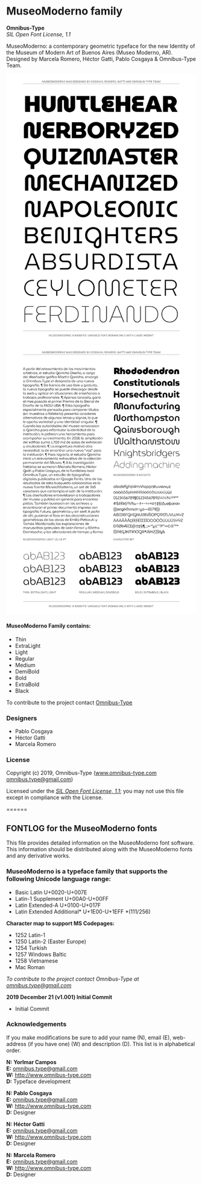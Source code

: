 # MuseoModerno family

**Omnibus-Type**  
*SIL Open Font License, 1.1*

MuseoModerno: a contemporary geometric typeface for the new Identity of the Museum of Modern Art of Buenos Aires (Museo Moderno, AR). Designed by Marcela Romero, Héctor Gatti, Pablo Cosgaya & Omnibus-Type Team.

![Sample of MuseoModerno Family.](ModernoSpecimen-01.png "MuseoModerno")
![Sample of MuseoModerno Family.](ModernoSpecimen-02.png "MuseoModerno")


#### MuseoModerno Family contains:

* Thin
* ExtraLight
* Light
* Regular
* Medium
* DemiBold
* Bold
* ExtraBold
* Black

To contribute to the project contact [Omnibus-Type](http://omnibus-type.com/)

### Designers

* Pablo Cosgaya
* Héctor Gatti
* Marcela Romero

### License

Copyright (c) 2019, Omnibus-Type (www.omnibus-type.com omnibus.type@gmail.com)

Licensed under the [*SIL Open Font License, 1.1*](http://scripts.sil.org/OFL); you may not use this file except in compliance with the License.

======
## FONTLOG for the MuseoModerno fonts

This file provides detailed information on the MuseoModerno font software.  
This information should be distributed along with the MuseoModerno fonts and any derivative works.

### MuseoModerno is a typeface family that supports the following Unicode language range: 

* Basic Latin 					U+0020-U+007E
* Latin-1 Supplement 			U+00A0-U+00FF
* Latin Extended-A 				U+0100-U+017F
* Latin Extended Additional*	U+1E00-U+1EFF *(111/256)

**Character map to support MS Codepages:**
* 1252 Latin-1
* 1250 Latin-2 (Easter Europe)
* 1254 Turkish
* 1257 Windows Baltic
* 1258 Vietnamese
* Mac Roman

*To contribute to the project contact Omnibus-Type at omnibus.type@gmail.com*

**2019 December 21 (v1.001) Initial Commit**

- Initial Commit

### Acknowledgements

If you make modifications be sure to add your name (N), email (E), web-address
(if you have one) (W) and description (D). This list is in alphabetical order.


**N:** **Yorlmar Campos**  
**E:** omnibus.type@gmail.com  
**W:** http://www.omnibus-type.com  
**D:** Typeface development

**N:** **Pablo Cosgaya**  
**E:** omnibus.type@gmail.com  
**W:** http://www.omnibus-type.com  
**D:** Designer

**N:** **Héctor Gatti**  
**E:** omnibus.type@gmail.com  
**W:** http://www.omnibus-type.com  
**D:** Designer

**N:** **Marcela Romero**  
**E:** omnibus.type@gmail.com  
**W:** http://www.omnibus-type.com  
**D:** Designer